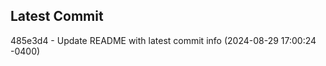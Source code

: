 
## Latest Commit
485e3d4 - Update README with latest commit info (2024-08-29 17:00:24 -0400) <Yunxi-Zhou>

